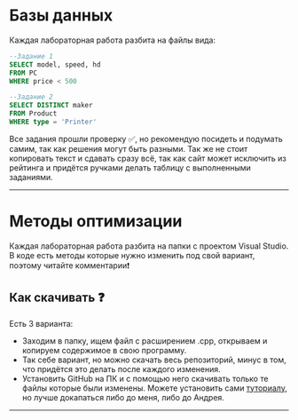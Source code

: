 # Базы данных
Каждая лабораторная работа разбита на файлы вида:
```SQL
--Задание 1
SELECT model, speed, hd
FROM PC
WHERE price < 500

--Задание 2
SELECT DISTINCT maker
FROM Product
WHERE type = 'Printer'
```

Все задания прошли проверку :white_check_mark:, но рекомендую посидеть и подумать самим, так как решения могут быть разными.
Так же не стоит копировать текст и сдавать сразу всё, так как сайт может исключить из рейтинга и придётся ручками делать таблицу с выполненными заданиями.
____
# Методы оптимизации
Каждая лабораторная работа разбита на папки с проектом Visual Studio.
В коде есть методы которые нужно изменить под свой вариант, поэтому читайте комментарии:exclamation:
## Как скачивать :question:
Есть 3 варианта:
* Заходим в папку, ищем файл с расширением .cpp, открываем и копируем содержимое в свою программу.
* Так себе вариант, но можно скачать весь репозиторий, минус в том, что придётся это делать после каждого изменения.
* Установить GitHub на ПК и с помощью него скачивать только те файлы которые были изменены. Можете установить сами [туториалу](https://1cloud.ru/help/windows/sistemy-kontrolya-versij-git-v-windows), но лучше докапаться либо до меня, либо до Андрея.
____
